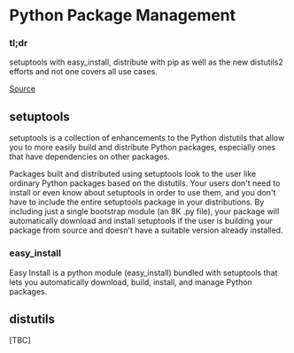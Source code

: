# Python Package Management

### tl;dr

setuptools with easy_install, distribute with pip as well as the new distutils2
efforts and not one covers all use cases.

[Source](http://lucumr.pocoo.org/2012/6/22/hate-hate-hate-everywhere/)

## setuptools

setuptools is a collection of enhancements to the Python distutils that allow
you to more easily build and distribute Python packages, especially ones that
have dependencies on other packages.

Packages built and distributed using setuptools look to the user like ordinary
Python packages based on the distutils. Your users don't need to install or even
know about setuptools in order to use them, and you don't have to include the
entire setuptools package in your distributions. By including just a single
bootstrap module (an 8K .py file), your package will automatically download and
install setuptools if the user is building your package from source and doesn't
have a suitable version already installed.

### easy_install

Easy Install is a python module (easy_install) bundled with setuptools that lets
you automatically download, build, install, and manage Python packages.

## distutils

[TBC]

